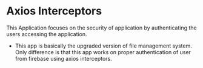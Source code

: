 # Axios Interceptors
 This Application focuses on the security of application by authenticating the users accessing the application.
 * This app is basically the upgraded version of file management system. Only difference is that this app works on proper authentication of user from firebase using axios interceptors.
 
